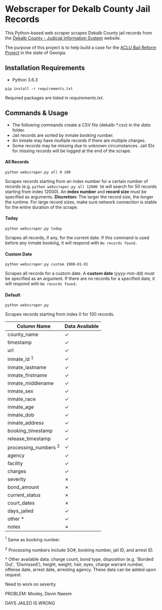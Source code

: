 # Webscraper for Dekalb County Jail Records

This Python-based web scraper scrapes Dekalb County jail records from the [Dekalb County - Judicial Information System](https://ody.dekalbcountyga.gov/app/JailSearch/#/search) website.

The purpose of this project is to help build a case for the [ACLU Bail Reform Project](https://github.com/lahoffm/aclu-bail-reform#aclu-bail-reform-project) in the state of Georgia.

## Installation Requirements

- Python 3.6.3

```
pip install -r requirements.txt
```

Required packages are listed in *requirements.txt*.

## Commands & Usage

- The following commands create a CSV file (dekalb-\*.csv) in the *data* folder.
- Jail records are sorted by inmate booking number.
- An inmate may have multiple records if there are multiple charges.
- Some records may be missing due to unknown circumstances. Jail IDs for missing records will be logged at the end of the scrape.

#### All Records
```
python webscraper.py all 0 100
```
Scrapes records starting from an index number for a certain number of records (e.g. `python webscraper.py all 12000 50` will search for 50 records starting from index 12000). An **index number** and **record size** must be specified as arguments. **Discretion:** The larger the record size, the longer the runtime. For large record sizes, make sure network connection is stable for the entire duration of the scrape.

#### Today
```
python webscraper.py today
```
Scrapes all records, if any, for the current date. If this command is used before any inmate booking, it will respond with `No records found.`

#### Custom Date
```
python webscraper.py custom 1900-01-01
```
Scrapes all records for a custom date. A **custom date** (yyyy-mm-dd) must be specified as an argument. If there are no records for a specified date, it will respond with `No records found.`

#### Default
```
python webscraper.py
```
Scrapes records starting from index 0 for 100 records.




| Column Name                     | Data Available
|---------------------------------|---------------|
| county_name                     | ✓ |
| timestamp                       | ✓ |
| url                             | ✓ |
| inmate_id <sup>1</sup>          | ✓ |
| inmate_lastname                 | ✓ |
| inmate_firstname                | ✓ |
| inmate_middlename               | ✓ |
| inmate_sex                      | ✓ |
| inmate_race                     | ✓ |
| inmate_age                      | ✓ |
| inmate_dob                      | ✓ |
| inmate_address                  | ✓ |
| booking_timestamp               | ✓ |
| release_timestamp               | ✓ |
| processing_numbers <sup>2</sup> | ✓ |
| agency                          | ✓ |
| facility                        | ✓ |
| charges                         | ✓ |
| severity                        | ✗ |
| bond_amount                     | ✗ |
| current_status                  | ✗ |
| court_dates                     | ✗ |
| days_jailed                     | ✓ |
| other \*                        | ✓ |
| notes                           | ✗ |

<sup>1</sup> Same as booking number.

<sup>2</sup> Processing numbers include SO#, booking number, jail ID, and arrest ID.

\* Other available data: charge count, bond type, disposition (e.g. 'Bonded Out', 'Dismissed'), height, weight, hair, eyes, charge warrant number, offense date, arrest date, arresting agency. These data can be added upon request.


Need to work on severity


PROBLEM: Mosley, Devin Naeem

DAYS JAILED IS WRONG
